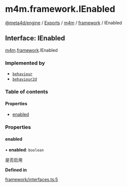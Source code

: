 # m4m.framework.IEnabled

[@meta4d/engine](../) / [Exports](../modules/) / [m4m](../modules/m4m.md) / [framework](../modules/m4m.framework.md) / IEnabled

## Interface: IEnabled

[m4m](../modules/m4m.md).[framework](../modules/m4m.framework.md).IEnabled

### Implemented by

* [`behaviour`](../classes/m4m.framework.behaviour.md)
* [`behaviour2d`](../classes/m4m.framework.behaviour2d.md)

### Table of contents

#### Properties

* [enabled](m4m.framework.IEnabled.md#enabled)

### Properties

#### enabled

• **enabled**: `boolean`

是否启用

**Defined in**

[framework/interfaces.ts:5](https://github.com/meta4d-me/meta4d-engine/blob/cf6bfe6/src/framework/interfaces.ts#L5)
